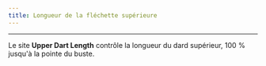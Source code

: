 ```yaml
---
title: Longueur de la fléchette supérieure
---
```


***

Le site **Upper Dart Length** contrôle la longueur du dard supérieur, 100 % jusqu'à la pointe du buste.
